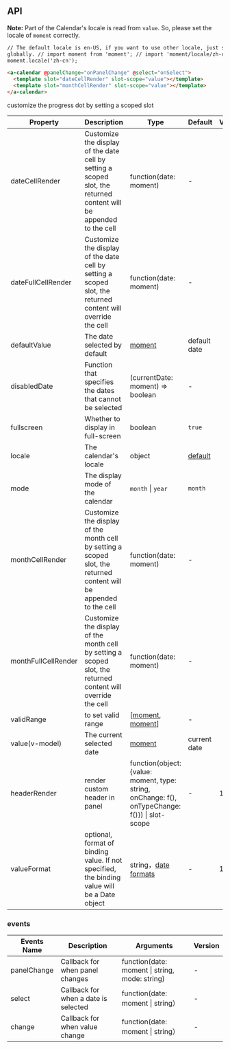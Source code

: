 ## API

**Note:** Part of the Calendar's locale is read from `value`. So, please set the locale of `moment` correctly.

```html
// The default locale is en-US, if you want to use other locale, just set locale in entry file
globally. // import moment from 'moment'; // import 'moment/locale/zh-cn'; //
moment.locale('zh-cn');

<a-calendar @panelChange="onPanelChange" @select="onSelect">
  <template slot="dateCellRender" slot-scope="value"></template>
  <template slot="monthCellRender" slot-scope="value"></template>
</a-calendar>
```

customize the progress dot by setting a scoped slot

| Property | Description | Type | Default | Version |
| --- | --- | --- | --- | --- |
| dateCellRender | Customize the display of the date cell by setting a scoped slot, the returned content will be appended to the cell | function(date: moment) | - |  |
| dateFullCellRender | Customize the display of the date cell by setting a scoped slot, the returned content will override the cell | function(date: moment) | - |  |
| defaultValue | The date selected by default | [moment](http://momentjs.com/) | default date |  |
| disabledDate | Function that specifies the dates that cannot be selected | (currentDate: moment) => boolean | - |
| fullscreen | Whether to display in full-screen | boolean | `true` |  |
| locale | The calendar's locale | object | [default](https://github.com/vueComponent/ant-design-vue/blob/master/components/date-picker/locale/example.json) |  |
| mode | The display mode of the calendar | `month` \| `year` | `month` |  |
| monthCellRender | Customize the display of the month cell by setting a scoped slot, the returned content will be appended to the cell | function(date: moment) | - |  |
| monthFullCellRender | Customize the display of the month cell by setting a scoped slot, the returned content will override the cell | function(date: moment) | - |  |
| validRange | to set valid range | \[[moment](http://momentjs.com/), [moment](http://momentjs.com/)] | - |  |
| value(v-model) | The current selected date | [moment](http://momentjs.com/) | current date |  |
| headerRender | render custom header in panel | function(object:{value: moment, type: string, onChange: f(), onTypeChange: f()}) \| slot-scope | - | 1.5.0 |
| valueFormat | optional, format of binding value. If not specified, the binding value will be a Date object | string，[date formats](https://momentjs.com/docs/#/displaying/format/) | - | 1.5.4 |

### events

| Events Name | Description | Arguments | Version |
| --- | --- | --- | --- |
| panelChange | Callback for when panel changes | function(date: moment \| string, mode: string) | - |  |
| select | Callback for when a date is selected | function(date: moment \| string） | - |  |
| change | Callback for when value change | function(date: moment \| string） | - |  |
